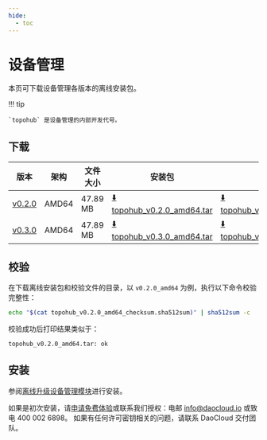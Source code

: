 ```yaml
---
hide:
  - toc
---
```


# 设备管理

本页可下载设备管理各版本的离线安装包。

!!! tip

    `topohub` 是设备管理的内部开发代号。

## 下载


| 版本 | 架构 | 文件大小 | 安装包 | 校验文件 | 更新日期 |
| ---- | ---- | -------- | ------ | -------- | -------- |
| [v0.2.0](../../topohub/intro/release-notes.md) | AMD64 | 47.89 MB | [:arrow_down: topohub_v0.2.0_amd64.tar](https://qiniu-download-public.daocloud.io/DaoCloud_Enterprise/topohub_v0.2.0_amd64.tar) | [:arrow_down: topohub_v0.2.0_amd64_checksum.sha512sum](https://qiniu-download-public.daocloud.io/DaoCloud_Enterprise/topohub_v0.2.0_amd64_checksum.sha512sum) | 2025-06-17 |
| [v0.3.0](../../topohub/intro/release-notes.md) | AMD64 | 47.89 MB | [:arrow_down: topohub_v0.3.0_amd64.tar](https://qiniu-download-public.daocloud.io/DaoCloud_Enterprise/topohub_v0.3.0_amd64.tar) | [:arrow_down: topohub_v0.3.0_amd64_checksum.sha512sum](https://qiniu-download-public.daocloud.io/DaoCloud_Enterprise/topohub_v0.3.0_amd64_checksum.sha512sum) | 2025-06-27 |

## 校验

在下载离线安装包和校验文件的目录，以 `v0.2.0_amd64` 为例，执行以下命令校验完整性：

```sh
echo "$(cat topohub_v0.2.0_amd64_checksum.sha512sum)" | sha512sum -c
```

校验成功后打印结果类似于：

```none
topohub_v0.2.0_amd64.tar: ok
```

## 安装

参阅[离线升级设备管理模块](../../topohub/intro/offline-upgrade.md)进行安装。

如果是初次安装，请[申请免费体验](../../dce/license0.md)或联系我们授权：电邮 info@daocloud.io 或致电 400 002 6898。
如果有任何许可密钥相关的问题，请联系 DaoCloud 交付团队。

